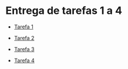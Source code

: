# Entrega de tarefas 1 a 4

- [Tarefa 1](./tarefa-1.md)

- [Tarefa 2](./tarefa-2.md)

- [Tarefa 3](./tarefa-3.md)

- [Tarefa 4](./tarefa-4.md)


